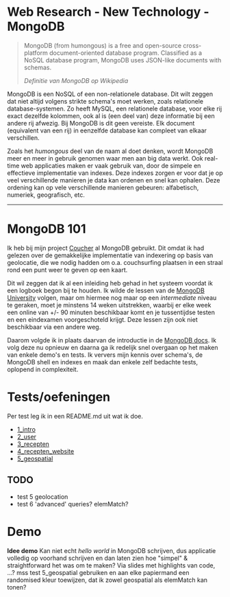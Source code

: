 
Web Research - New Technology - MongoDB
===================

> MongoDB (from humongous) is a free and open-source cross-platform
> document-oriented database program. Classified as a NoSQL database
> program, MongoDB uses JSON-like documents with schemas.
> 
>*Definitie van MongoDB op Wikipedia*

MongoDB is een NoSQL of een non-relationele database. Dit wilt zeggen dat niet altijd volgens strikte schema's moet werken, zoals relationele database-systemen. Zo heeft MySQL, een relationele database, voor elke rij exact dezelfde kolommen, ook al is (een deel van) deze informatie bij een andere rij afwezig. Bij MongoDB is dit geen vereiste. Elk document (equivalent van een rij) in eenzelfde database kan compleet van elkaar verschillen.

Zoals het *humongous* deel van de naam al doet denken, wordt MongoDB meer en meer in gebruik genomen waar men aan big data werkt. Ook real-time web applicaties maken er vaak gebruik van, door de simpele en effectieve implementatie van indexes. Deze indexes zorgen er voor dat je op veel verschillende manieren je data kan ordenen en snel kan ophalen. Deze ordening kan op vele verschillende manieren gebeuren: alfabetisch, numeriek, geografisch, etc.

----------

# MongoDB 101 #
Ik heb bij mijn project [Coucher](https://github.com/adrianmrn/coucher) al MongoDB gebruikt. Dit omdat ik had gelezen over de gemakkelijke implementatie van indexering op basis van geolocatie, die we nodig hadden om o.a. couchsurfing plaatsen in een straal rond een punt weer te geven op een kaart.

Dit wil zeggen dat ik al een inleiding heb gehad in het systeem voordat ik een logboek begon bij te houden. Ik wilde de lessen van de [MongoDB University](https://university.mongodb.com) volgen, maar om hiermee nog maar op een *intermediate* niveau te geraken, moet je minstens 14 weken uitstrekken, waarbij er elke week een online van +/- 90 minuten beschikbaar komt en je tussentijdse testen en een eindexamen voorgeschoteld krijgt. Deze lessen zijn ook niet beschikbaar via een andere weg.

Daarom volgde ik in plaats daarvan de introductie in de [MongoDB docs](https://docs.mongodb.com/getting-started/shell/introduction/). Ik volg deze nu opnieuw en daarna ga ik redelijk snel overgaan op het maken van enkele demo's en tests. Ik ververs mijn kennis over schema's, de MongoDB shell en indexes en maak dan enkele zelf bedachte tests, oplopend in complexiteit.

# Tests/oefeningen #

Per test leg ik in een README.md uit wat ik doe.

* [1_intro](https://github.com/AdrianMrn/Research-MongoDB/tree/master/tests/1_intro)
* [2_user](https://github.com/AdrianMrn/Research-MongoDB/tree/master/tests/2_user)
* [3_recepten](https://github.com/AdrianMrn/Research-MongoDB/tree/master/tests/3_recepten)
* [4_recepten_website](https://github.com/AdrianMrn/Research-MongoDB/tree/master/tests/4_recepten_website)
* [5_geospatial]()

## TODO ##
* test 5 geolocation
* test 6 'advanced' queries? elemMatch?

# Demo #
**Idee demo**
Kan niet echt *hello world* in MongoDB schrijven, dus applicatie volledig op voorhand schrijven en dan laten zien hoe "simpel" & straightforward het was om te maken? Via slides met highlights van code, ...?
mss test 5_geospatial gebruiken en aan elke papiermand een randomised kleur toewijzen, dat ik zowel geospatial als elemMatch kan tonen?